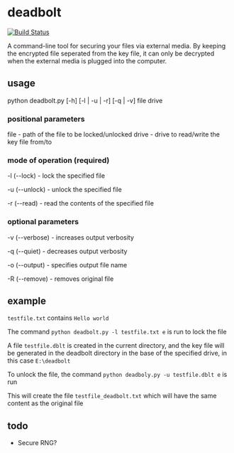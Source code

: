 # deadbolt

[![Build Status](https://travis-ci.com/will-scargill/deadbolt.svg?branch=master)](https://travis-ci.com/will-scargill/deadbolt)

A command-line tool for securing your files via external media. By keeping the encrypted file seperated from the key file, it can only be decrypted when the external media is plugged into the computer.

## usage

python deadbolt.py [-h] [-l | -u | -r] [-q | -v] file drive

### positional parameters

file - path of the file to be locked/unlocked
drive - drive to read/write the key file from/to

### mode of operation (required)

-l (--lock) - lock the specified file

-u (--unlock) - unlock the specified file

-r (--read) - read the contents of the specified file

### optional parameters

-v (--verbose) - increases output verbosity

-q (--quiet) - decreases output verbosity

-o (--output) - specifies output file name

-R (--remove) - removes original file

## example

`testfile.txt` contains `Hello world`

The command `python deadbolt.py -l testfile.txt e` is run to lock the file

A file `testfile.dblt` is created in the current directory, and the key file will be generated in the deadbolt directory in the base of the specified drive, in this case `E:\deadbolt`

To unlock the file, the command `python deadboly.py -u testfile.dblt e` is run

This will create the file `testfile_deadbolt.txt` which will have the same content as the original file

## todo

- Secure RNG?
